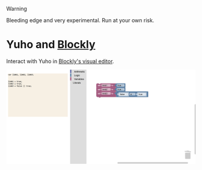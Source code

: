 > [!WARNING]  
> Bleeding edge and very experimental. Run at your own risk.  

# Yuho and [Blockly](https://developers.google.com/blockly)

Interact with Yuho in [Blockly's visual editor](https://github.com/jaelle/blockly-page-editor).

![](../../../asset/screenshot/yuho_and_blockly.png)
